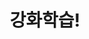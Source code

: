 ---
title:  "강화학습!"
excerpt: "강화학습의 기초부터"

categories:
  - RL
tags:
  - Reinforcement Learning
  - Machine Learning
last_modified_at: 2021-08-15T09:06:00-05:00
---